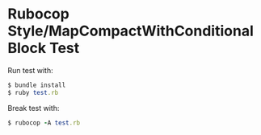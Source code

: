# Rubocop Style/MapCompactWithConditionalBlock Test

Run test with:

```ruby
$ bundle install
$ ruby test.rb
```

Break test with:

```ruby
$ rubocop -A test.rb
```
